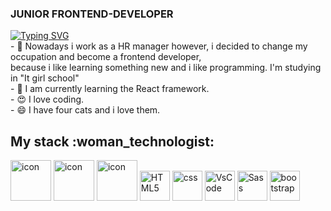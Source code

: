 ### JUNIOR FRONTEND-DEVELOPER

<div>
  <a href="https://git.io/typing-svg"><img src="https://readme-typing-svg.demolab.com?font=Fira+Code&weight=6000&size=28&duration=5304&pause=1000&color=1F37F7&background=FFD22800&center=true&vCenter=true&width=850&lines=Hi+there+%F0%9F%91%8B+Welcome+to+My+Profile!+;" alt="Typing SVG" /></a>
<br/>
- 🔭 Nowadays i work as a HR manager however, i decided to change my occupation and become a frontend developer,<br/>
because i like learning something new and i like programming. I'm studying in "It girl school"<br/>
- 🌱 I am currently learning the React framework.<br/>
- 😍 I love coding. <br/>
- 😄 I have four cats and i love them.<br/>
</div>

<h2>My stack :woman_technologist:</h2>
<div height="56">
<img src="https://techstack-generator.vercel.app/react-icon.svg" alt="icon" width="65" height="65" />
<img src="https://techstack-generator.vercel.app/js-icon.svg" alt="icon" width="65" height="65" />
<img src="https://techstack-generator.vercel.app/github-icon.svg" alt="icon" width="65" height="65" />
<img src="https://skillicons.dev/icons?i=html" width="48" height="48" alt="HTML5" />
<img src="https://skillicons.dev/icons?i=css" width="48" height="48" alt="css" />
<img src="https://skillicons.dev/icons?i=vscode" width="48" height="48" alt="VsCode" />
<img src="https://skillicons.dev/icons?i=sass" width="48" height="48" alt="Sass" />
<img src="https://skillicons.dev/icons?i=bootstrap" width="48" height="48" alt="bootstrap" />
